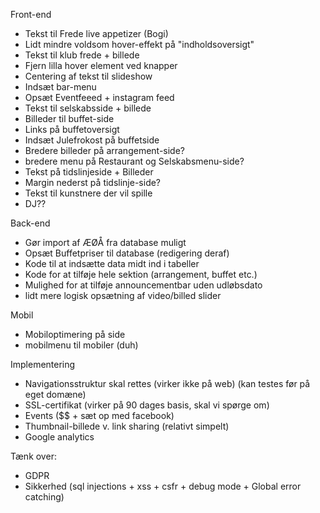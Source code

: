 Front-end
- Tekst til Frede live appetizer (Bogi)
- Lidt mindre voldsom hover-effekt på "indholdsoversigt"
- Tekst til klub frede + billede
- Fjern lilla hover element ved knapper
- Centering af tekst til slideshow
- Indsæt bar-menu
- Opsæt Eventfeeed + instagram feed
- Tekst til selskabsside + billede
- Billeder til buffet-side
- Links på buffetoversigt
- Indsæt Julefrokost på buffetside
- Bredere billeder på arrangement-side?
- bredere menu på Restaurant og Selskabsmenu-side?
- Tekst på tidslinjeside + Billeder
- Margin nederst på tidslinje-side?
- Tekst til kunstnere der vil spille
- DJ??

Back-end
- Gør import af ÆØÅ fra database muligt
- Opsæt Buffetpriser til database (redigering deraf)
- Kode til at indsætte data midt ind i tabeller
- Kode for at tilføje hele sektion (arrangement, buffet etc.)
- Mulighed for at tilføje announcementbar uden udløbsdato
- lidt mere logisk opsætning af video/billed slider

Mobil
- Mobiloptimering på side
- mobilmenu til mobiler (duh)

Implementering
- Navigationsstruktur skal rettes (virker ikke på web) (kan testes før på eget domæne)
- SSL-certifikat (virker på 90 dages basis, skal vi spørge om)
- Events ($$ + sæt op med facebook)
- Thumbnail-billede v. link sharing (relativt simpelt)
- Google analytics

Tænk over:
- GDPR
- Sikkerhed (sql injections + xss + csfr + debug mode + Global error catching)
